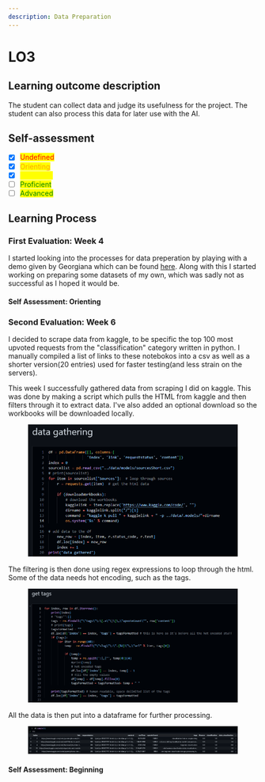 ```yaml
---
description: Data Preparation
---
```


# LO3

## Learning outcome description

The student can collect data and judge its usefulness for the project. The student can also process this data for later use with the AI.

## Self-assessment

* [x] <mark style="color:red;">Undefined</mark>
* [x] <mark style="color:orange;">Orienting</mark>
* [x] <mark style="color:yellow;">Beginning</mark>
* [ ] <mark style="color:green;">Proficient</mark>
* [ ] <mark style="color:green;">Advanced</mark>

## Learning Process

### First Evaluation: Week 4

I started looking into the processes for data preperation by playing with a demo given by Georgiana which can be found [here](https://github.com/CoenBeemer/AI/commit/4f88cc582792aa2257a51edcb2019e0e5fe54a6e). Along with this I started working on preparing some datasets of my own, which was sadly not as successful as I hoped it would be.

#### Self Assessment: Orienting

### Second Evaluation: Week 6

I decided to scrape data from kaggle, to be specific the top 100 most upvoted requests from the "classification" category written in python. I manually compiled a list of links to these notebokos into a csv as well as a shorter version(20 entries) used for faster testing(and less strain on the servers).

This week I successfully gathered data from scraping I did on kaggle. This was done by making a script which pulls the HTML from kaggle and then filters through it to extract data. I've also added an optional download so the workbooks will be downloaded locally.

<figure><img src="../.gitbook/assets/image (6).png" alt=""><figcaption></figcaption></figure>

The filtering is then done using regex expressions to loop through the html. Some of the data needs hot encoding, such as the tags.&#x20;

<figure><img src="../.gitbook/assets/image (1) (1).png" alt=""><figcaption></figcaption></figure>

All the data is then put into a dataframe for further processing.

<figure><img src="../.gitbook/assets/image (7).png" alt=""><figcaption></figcaption></figure>

#### Self Assessment: Beginning
